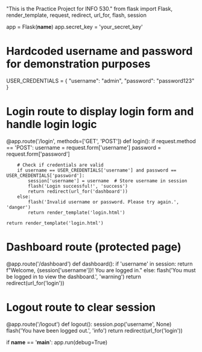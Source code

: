 "This is the Practice Project for INFO 530."
from flask import Flask, render_template, request, redirect, url_for, flash, session

app = Flask(__name__)
app.secret_key = 'your_secret_key'

# Hardcoded username and password for demonstration purposes
USER_CREDENTIALS = {
    "username": "admin",
    "password": "password123"
}

# Login route to display login form and handle login logic
@app.route('/login', methods=['GET', 'POST'])
def login():
    if request.method == 'POST':
        username = request.form['username']
        password = request.form['password']
        
        # Check if credentials are valid
        if username == USER_CREDENTIALS['username'] and password == USER_CREDENTIALS['password']:
            session['username'] = username  # Store username in session
            flash('Login successful!', 'success')
            return redirect(url_for('dashboard'))
        else:
            flash('Invalid username or password. Please try again.', 'danger')
            return render_template('login.html')

    return render_template('login.html')

# Dashboard route (protected page)
@app.route('/dashboard')
def dashboard():
    if 'username' in session:
        return f"Welcome, {session['username']}! You are logged in."
    else:
        flash('You must be logged in to view the dashboard.', 'warning')
        return redirect(url_for('login'))

# Logout route to clear session
@app.route('/logout')
def logout():
    session.pop('username', None)
    flash('You have been logged out.', 'info')
    return redirect(url_for('login'))

if __name__ == '__main__':
    app.run(debug=True)


